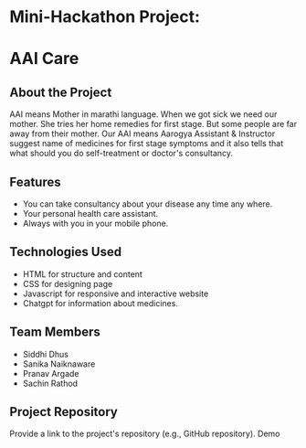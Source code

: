 # Mini-Hackathon Project: 
# AAI Care

## About the Project

AAI means Mother in marathi language. When we got sick we need our mother. She tries her home remedies for first stage. But some people are far away from their mother. Our AAI means Aarogya Assistant & Instructor suggest name of medicines for first stage symptoms and it also tells that what should you do self-treatment or doctor's consultancy.


## Features

- You can take consultancy about your disease any time any where.
- Your personal health care assistant.
- Always with you in your mobile phone.


## Technologies Used

- HTML for structure and content
- CSS for designing page
- Javascript for responsive and interactive website
- Chatgpt for information about medicines.
    

## Team Members

- Siddhi Dhus
- Sanika Naiknaware
- Pranav Argade
- Sachin Rathod
    


## Project Repository

Provide a link to the project's repository (e.g., GitHub repository).
Demo
